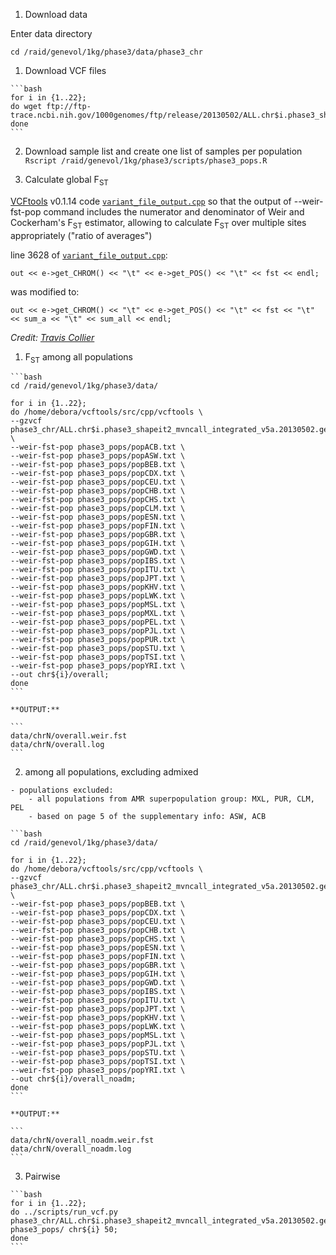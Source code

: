 1. Download data

  Enter data directory

  `cd /raid/genevol/1kg/phase3/data/phase3_chr`

  1. Download VCF files

    ```bash
    for i in {1..22};
    do wget ftp://ftp-trace.ncbi.nih.gov/1000genomes/ftp/release/20130502/ALL.chr$i.phase3_shapeit2_mvncall_integrated_v5a.20130502.genotypes.vcf.gz*;
    done
    ```
  
  2. Download sample list and create one list of samples per population  
    `Rscript /raid/genevol/1kg/phase3/scripts/phase3_pops.R`

2. Calculate global F<sub>ST</sub>
  
  [VCFtools](https://vcftools.github.io/index.html) v0.1.14 code
  [`variant_file_output.cpp`](https://github.com/vcftools/vcftools/blob/master/src/cpp/variant_file_output.cpp)
  so that the output of --weir-fst-pop command includes the numerator
  and denominator of Weir and Cockerham's F<sub>ST</sub> estimator, allowing
  to calculate F<sub>ST</sub> over multiple sites appropriately ("ratio of
  averages")

  line 3628 of [`variant_file_output.cpp`](https://github.com/vcftools/vcftools/blob/master/src/cpp/variant_file_output.cpp):
  
  `out << e->get_CHROM() << "\t" << e->get_POS() << "\t" << fst << endl;`
  
  was modified to:
  
  `out << e->get_CHROM() << "\t" << e->get_POS() << "\t" << fst << "\t" << sum_a << "\t" << sum_all << endl;`

  *Credit: [Travis Collier](http://sourceforge.net/p/vcftools/mailman/message/33927517/)*

  1. F<sub>ST</sub> among all populations
    
    ```bash
    cd /raid/genevol/1kg/phase3/data/

    for i in {1..22};
    do /home/debora/vcftools/src/cpp/vcftools \
    --gzvcf phase3_chr/ALL.chr$i.phase3_shapeit2_mvncall_integrated_v5a.20130502.genotypes.vcf.gz \
    --weir-fst-pop phase3_pops/popACB.txt \
    --weir-fst-pop phase3_pops/popASW.txt \
    --weir-fst-pop phase3_pops/popBEB.txt \
    --weir-fst-pop phase3_pops/popCDX.txt \
    --weir-fst-pop phase3_pops/popCEU.txt \
    --weir-fst-pop phase3_pops/popCHB.txt \
    --weir-fst-pop phase3_pops/popCHS.txt \
    --weir-fst-pop phase3_pops/popCLM.txt \
    --weir-fst-pop phase3_pops/popESN.txt \
    --weir-fst-pop phase3_pops/popFIN.txt \
    --weir-fst-pop phase3_pops/popGBR.txt \
    --weir-fst-pop phase3_pops/popGIH.txt \
    --weir-fst-pop phase3_pops/popGWD.txt \
    --weir-fst-pop phase3_pops/popIBS.txt \
    --weir-fst-pop phase3_pops/popITU.txt \
    --weir-fst-pop phase3_pops/popJPT.txt \
    --weir-fst-pop phase3_pops/popKHV.txt \
    --weir-fst-pop phase3_pops/popLWK.txt \
    --weir-fst-pop phase3_pops/popMSL.txt \
    --weir-fst-pop phase3_pops/popMXL.txt \
    --weir-fst-pop phase3_pops/popPEL.txt \
    --weir-fst-pop phase3_pops/popPJL.txt \
    --weir-fst-pop phase3_pops/popPUR.txt \
    --weir-fst-pop phase3_pops/popSTU.txt \
    --weir-fst-pop phase3_pops/popTSI.txt \
    --weir-fst-pop phase3_pops/popYRI.txt \
    --out chr${i}/overall;
    done
    ```

    **OUTPUT:**

    ```
    data/chrN/overall.weir.fst
    data/chrN/overall.log
    ```
    
  2. among all populations, excluding admixed

    - populations excluded:
        - all populations from AMR superpopulation group: MXL, PUR, CLM, PEL
        - based on page 5 of the supplementary info: ASW, ACB
    
    ```bash
    cd /raid/genevol/1kg/phase3/data/

    for i in {1..22};
    do /home/debora/vcftools/src/cpp/vcftools \
    --gzvcf phase3_chr/ALL.chr$i.phase3_shapeit2_mvncall_integrated_v5a.20130502.genotypes.vcf.gz \
    --weir-fst-pop phase3_pops/popBEB.txt \
    --weir-fst-pop phase3_pops/popCDX.txt \
    --weir-fst-pop phase3_pops/popCEU.txt \
    --weir-fst-pop phase3_pops/popCHB.txt \
    --weir-fst-pop phase3_pops/popCHS.txt \
    --weir-fst-pop phase3_pops/popESN.txt \
    --weir-fst-pop phase3_pops/popFIN.txt \
    --weir-fst-pop phase3_pops/popGBR.txt \
    --weir-fst-pop phase3_pops/popGIH.txt \
    --weir-fst-pop phase3_pops/popGWD.txt \
    --weir-fst-pop phase3_pops/popIBS.txt \
    --weir-fst-pop phase3_pops/popITU.txt \
    --weir-fst-pop phase3_pops/popJPT.txt \
    --weir-fst-pop phase3_pops/popKHV.txt \
    --weir-fst-pop phase3_pops/popLWK.txt \
    --weir-fst-pop phase3_pops/popMSL.txt \
    --weir-fst-pop phase3_pops/popPJL.txt \
    --weir-fst-pop phase3_pops/popSTU.txt \
    --weir-fst-pop phase3_pops/popTSI.txt \
    --weir-fst-pop phase3_pops/popYRI.txt \
    --out chr${i}/overall_noadm;
    done
    ```

    **OUTPUT:**

    ```
    data/chrN/overall_noadm.weir.fst
    data/chrN/overall_noadm.log
    ```
    
  3. Pairwise

    ```bash
    for i in {1..22};
    do ../scripts/run_vcf.py phase3_chr/ALL.chr$i.phase3_shapeit2_mvncall_integrated_v5a.20130502.genotypes.vcf.gz phase3_pops/ chr${i} 50;
    done
    ```

